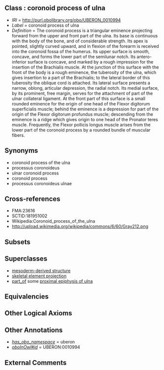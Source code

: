 
## Class : coronoid process of ulna

 * *IRI* = http://purl.obolibrary.org/obo/UBERON_0010994
 * *Label* = coronoid process of ulna
 * *Definition* = The coronoid process is a triangular eminence projecting forward from the upper and front part of the ulna. Its base is continuous with the body of the bone, and of considerable strength. Its apex is pointed, slightly curved upward, and in flexion of the forearm is received into the coronoid fossa of the humerus. Its upper surface is smooth, concave, and forms the lower part of the semilunar notch. Its antero-inferior surface is concave, and marked by a rough impression for the insertion of the Brachialis muscle. At the junction of this surface with the front of the body is a rough eminence, the tuberosity of the ulna, which gives insertion to a part of the Brachialis; to the lateral border of this tuberosity the oblique cord is attached. Its lateral surface presents a narrow, oblong, articular depression, the radial notch. Its medial surface, by its prominent, free margin, serves for the attachment of part of the ulnar collateral ligament. At the front part of this surface is a small rounded eminence for the origin of one head of the Flexor digitorum superficialis muscle; behind the eminence is a depression for part of the origin of the Flexor digitorum profundus muscle; descending from the eminence is a ridge which gives origin to one head of the Pronator teres muscle. Frequently, the Flexor pollicis longus muscle arises from the lower part of the coronoid process by a rounded bundle of muscular fibers.

## Synonyms

 * coronoid process of the ulna
 * processus coronoideus
 * ulnar coronoid process
 * coronoid process
 * processus coronoideus ulnae

## Cross-references

 * FMA:23616
 * SCTID:181951002
 * Wikipedia:Coronoid_process_of_the_ulna
 * http://upload.wikimedia.org/wikipedia/commons/6/60/Gray212.png

## Subsets


## Superclasses

 * [mesoderm-derived structure](../../UBERON/20/UBERON_0004120.md)
 * [skeletal element projection](../../UBERON/00/UBERON_4100000.md)
 * [part_of](../../BFO/50/BFO_0000050.md) some [proximal epiphysis of ulna](../../UBERON/22/UBERON_0006822.md)

## Equivalencies


## Other Logical Axioms


## Other Annotations

 * *[has_obo_namespace](../../ce/oboInOwl#hasOBONamespace.md)* = uberon
 * *[oboInOwl#id](../../id/oboInOwl#id.md)* = UBERON:0010994

## External Comments

